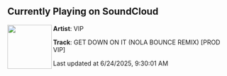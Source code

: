 ## Currently Playing on SoundCloud

[<img align="left" width="100" src="https://i1.sndcdn.com/artworks-sHYKAvyektOzTGb9-3yOnSA-t500x500.jpg">](https://soundcloud.com/vipwrldd/get-down-on-it-nola-bounce)

**Artist**: VIP 

**Track**: GET DOWN ON IT (NOLA BOUNCE REMIX) [PROD VIP]

Last updated at 6/24/2025, 9:30:01 AM
